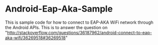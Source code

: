# Android-Eap-Aka-Sample

This is sample code for how to connect to EAP-AKA WiFi network through the Android APIs.
This is to answer the question on "http://stackoverflow.com/questions/36187962/android-connect-to-eap-aka-wifi/36269518#36269518"
